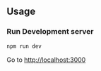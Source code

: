 ## Usage

### Run Development server

```sh
npm run dev
```

Go to [http://localhost:3000](http://localhost:3000)
